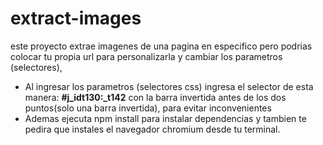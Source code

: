 # extract-images
este proyecto extrae imagenes de una pagina en especifico pero podrias colocar tu propia url para personalizarla y cambiar los parametros (selectores),

- Al ingresar los parametros (selectores css) ingresa el selector de esta manera:
**#j_idt130\:_t142** 
con la barra invertida antes de los dos puntos(solo una barra invertida), para evitar inconvenientes
- Ademas ejecuta npm install para instalar dependencias y tambien te pedira que instales el navegador chromium desde tu terminal.
